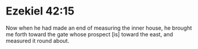 # Ezekiel 42:15

Now when he had made an end of measuring the inner house, he brought me forth toward the gate whose prospect [is] toward the east, and measured it round about.